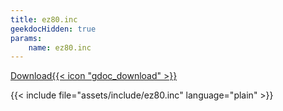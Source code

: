 ```yaml
---
title: ez80.inc
geekdocHidden: true
params:
    name: ez80.inc
---
```


<a href="https://raw.githubusercontent.com/EzCE/ez80-docs/refs/heads/main/assets/include/ez80.inc" target="_blank">Download{{< icon "gdoc_download" >}}</a>

{{< include file="assets/include/ez80.inc" language="plain" >}}
